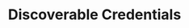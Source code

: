 ---
title: "Discoverable Credentials"
description: "Discoverable credentials are credentials that can be listed by the client during an authentication ceremony. This enables authentication without having to enter the username, which is sometimes referred to as a usernameless authentication flow.  Discoverable credentials that also require User Verification are often referred to as passkeys."
category: ctap2
keywords: rk, passkey, usernameless
last_test_date: "2024-05-07"
test_url: "/tests/template.html"
test_results_url: ""
stats: {
    chrome: {
        windows-10: {
            "124":"y #1"
        },
        windows-11: {
            "124":"y #1"
        },
        macos: {
            "124":"y"
        },
        android: {
            "124":"y"
        },
        linux: {
            "124":"y"
        }
    },
    firefox: {
        windows-10: {
            "123 / 22H2":"y"
        },
        windows-11: {
            "123 / 23H2":"y"
        },
        macos: {
            "123":"y"
        },
        linux: {
            "a23":"y"
        }
    },
    safari: {
        macos: {
            "17.4.1":"y"
        },
        ios: {
            "17.4.1":"y"
        }
    }
}
notes: ""
notes_by_num: {
    "1": "FIDO2 Support provided by Windows' webauthn.dll."

}
links: {
}
---
